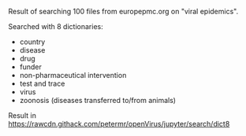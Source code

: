 Result of searching 100 files from europepmc.org on "viral epidemics".

Searched with 8 dictionaries:
* country
* disease
* drug
* funder
* non-pharmaceutical intervention
* test and trace
* virus
* zoonosis (diseases transferred to/from animals)

Result in https://rawcdn.githack.com/petermr/openVirus/jupyter/search/dict8


